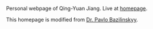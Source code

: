 Personal webpage of Qing-Yuan Jiang. Live at [homepage](https://jiangqy.github.io).

This homepage is modified from [Dr. Pavlo Bazilinskyy](https://bazilinskyy.github.io).